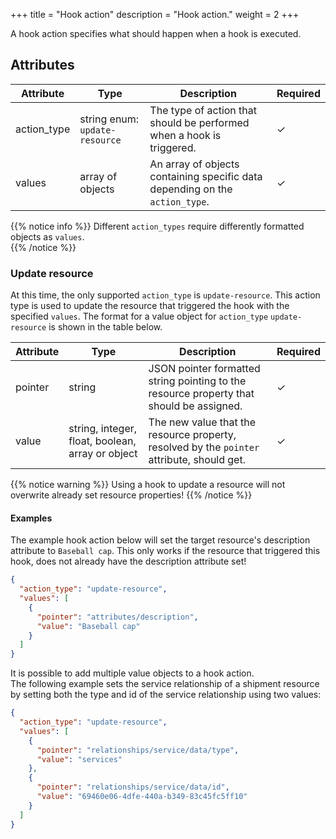 +++
title = "Hook action"
description = "Hook action."
weight = 2
+++

A hook action specifies what should happen when a hook is executed.

## Attributes
| Attribute    | Type                           | Description                                                                   | Required |
| ------------ | ------------------------------ | ----------------------------------------------------------------------------- | -------- |
| action_type  | string enum: `update-resource` | The type of action that should be performed when a hook is triggered.         | ✓        |
| values       | array of objects               | An array of objects containing specific data depending on the `action_type`.  | ✓        |

{{% notice info %}}
Different `action_types` require differently formatted objects as `values`.  
{{% /notice %}}

### Update resource
At this time, the only supported `action_type` is `update-resource`. 
This action type is used to update the resource that triggered the hook with the specified `values`. 
The format for a value object for `action_type` `update-resource` is shown in the table below.

| Attribute | Type                                              | Description                                                                                   | Required  |
| --------- | ------------------------------------------------- | --------------------------------------------------------------------------------------------- | --------- |
| pointer   | string                                            | JSON pointer formatted string pointing to the resource property that should be assigned.      | ✓         | 
| value     | string, integer, float, boolean, array or object  | The new value that the resource property, resolved by the `pointer` attribute, should get.    | ✓         |

{{% notice warning %}}
Using a hook to update a resource will not overwrite already set resource properties!
{{% /notice %}}

#### Examples
The example hook action below will set the target resource's description attribute to `Baseball cap`. 
This only works if the resource that triggered this hook, does not already have the description attribute set!
```json
{
  "action_type": "update-resource",
  "values": [
    {
      "pointer": "attributes/description",
      "value": "Baseball cap"
    }
  ]
}
```

It is possible to add multiple value objects to a hook action.  
The following example sets the service relationship of a shipment resource by setting both the type and id of the service relationship using two values:

```json
{
  "action_type": "update-resource",
  "values": [
    {
      "pointer": "relationships/service/data/type",
      "value": "services"
    },
    {
      "pointer": "relationships/service/data/id",
      "value": "69460e06-4dfe-440a-b349-83c45fc5ff10"
    }
  ]
}
```
